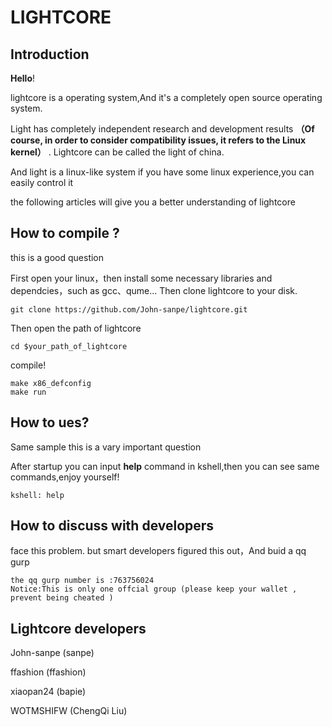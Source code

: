 # LIGHTCORE
## Introduction
<p><strong>Hello</strong>!</p> 
<p>lightcore is a operating system,And it's a completely open source operating system.
<p>Light has completely independent research and development results <strong>（Of course, in order to consider compatibility issues, it refers to the Linux kernel）</strong> . Lightcore can be called the light of china. 
<p>And light is a linux-like system if you have some linux experience,you can easily control it 
<p>the following articles will give you a better understanding of lightcore

## How to compile ?
<p>this is a good question</p>
<p>First open your linux，then install some necessary libraries and dependcies，such as gcc、qume...
Then clone lightcore to your disk. </p>

```
git clone https://github.com/John-sanpe/lightcore.git
```

Then open the path of lightcore 

```
cd $your_path_of_lightcore
```
compile!
```
make x86_defconfig
make run
```
## How to ues?
<p>Same sample this is a vary important question</p>
<p>After startup you can input <strong>help</strong> command in kshell,then you can see same commands,enjoy yourself!</p>

```
kshell: help
```
## How to discuss with developers
face this problem. but smart developers figured this out，And buid a qq gurp

```
the qq gurp number is :763756024
Notice:This is only one offcial group (please keep your wallet , prevent being cheated )
```

## Lightcore developers
<p>John-sanpe  (sanpe)</p>
<p>ffashion    (ffashion)</p>
<p>xiaopan24   (bapie)   </p>
<p>WOTMSHIFW   (ChengQi Liu) </p>
